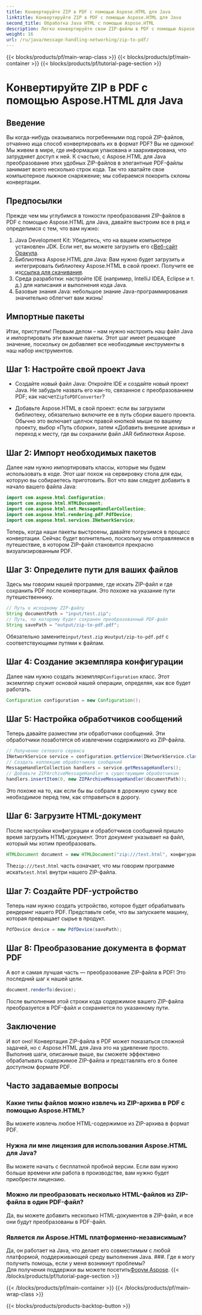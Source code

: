 ```yaml
---
title: Конвертируйте ZIP в PDF с помощью Aspose.HTML для Java
linktitle: Конвертируйте ZIP в PDF с помощью Aspose.HTML для Java
second_title: Обработка Java HTML с помощью Aspose.HTML
description: Легко конвертируйте свои ZIP-файлы в PDF с помощью Aspose.HTML для Java, следуя этому пошаговому руководству.
weight: 16
url: /ru/java/message-handling-networking/zip-to-pdf/
---
```


{{< blocks/products/pf/main-wrap-class >}}
{{< blocks/products/pf/main-container >}}
{{< blocks/products/pf/tutorial-page-section >}}

# Конвертируйте ZIP в PDF с помощью Aspose.HTML для Java

## Введение
Вы когда-нибудь оказывались погребенными под горой ZIP-файлов, отчаянно ища способ конвертировать их в формат PDF? Вы не одиноки! Мы живем в мире, где информация упакована и заархивирована, что затрудняет доступ к ней. К счастью, с Aspose.HTML для Java преобразование этих удобных ZIP-файлов в элегантные PDF-файлы занимает всего несколько строк кода. Так что хватайте свое компьютерное лыжное снаряжение; мы собираемся покорить склоны конвертации.
## Предпосылки
Прежде чем мы углубимся в тонкости преобразования ZIP-файлов в PDF с помощью Aspose.HTML для Java, давайте выстроим все в ряд и определимся с тем, что вам нужно:
1.  Java Development Kit: Убедитесь, что на вашем компьютере установлен JDK. Если нет, вы можете загрузить его с[Веб-сайт Оракула](https://www.oracle.com/java/technologies/javase-jdk11-downloads.html).
2.  Библиотека Aspose.HTML для Java: Вам нужно будет загрузить и интегрировать библиотеку Aspose.HTML в свой проект. Получите ее из[ссылка для скачивания](https://releases.aspose.com/html/java/).
3. Среда разработки: настройте IDE (например, IntelliJ IDEA, Eclipse и т. д.) для написания и выполнения кода Java.
4. Базовые знания Java: небольшое знание Java-программирования значительно облегчит вам жизнь!
## Импортные пакеты
Итак, приступим! Первым делом – нам нужно настроить наш файл Java и импортировать эти важные пакеты. Этот шаг имеет решающее значение, поскольку он добавляет все необходимые инструменты в наш набор инструментов. 
## Шаг 1: Настройте свой проект Java
- Создайте новый файл Java: Откройте IDE и создайте новый проект Java. Не забудьте назвать его как-то, связанное с преобразованием PDF; как насчет`ZipToPDFConverter`?
  
- Добавьте Aspose.HTML в свой проект: если вы загрузили библиотеку, обязательно включите ее в путь сборки вашего проекта. Обычно это включает щелчок правой кнопкой мыши по вашему проекту, выбор «Путь сборки», затем «Добавить внешние архивы» и переход к месту, где вы сохранили файл JAR библиотеки Aspose.
## Шаг 2: Импорт необходимых пакетов
Далее нам нужно импортировать классы, которые мы будем использовать в коде. Этот шаг похож на сервировку стола для еды, которую вы собираетесь приготовить. Вот что вам следует добавить в начало вашего файла Java:
```java
import com.aspose.html.Configuration;
import com.aspose.html.HTMLDocument;
import com.aspose.html.net.MessageHandlerCollection;
import com.aspose.html.rendering.pdf.PdfDevice;
import com.aspose.html.services.INetworkService;
```
Теперь, когда наши пакеты выстроены, давайте погрузимся в процесс конвертации. Сейчас будет волнительно, поскольку мы отправляемся в путешествие, в котором ZIP-файл становится прекрасно визуализированным PDF. 
## Шаг 3: Определите пути для ваших файлов
Здесь мы говорим нашей программе, где искать ZIP-файл и где сохранить PDF после конвертации. Это похоже на указание пути путешественнику.
```java
// Путь к исходному ZIP-файлу
String documentPath = "input/test.zip";
// Путь, по которому будет сохранен преобразованный PDF-файл
String savePath = "output/zip-to-pdf.pdf";
```
 Обязательно замените`input/test.zip` и`output/zip-to-pdf.pdf` с соответствующими путями к файлам.
## Шаг 4: Создание экземпляра конфигурации
 Далее нам нужно создать экземпляр`Configuration` класс. Этот экземпляр служит основой нашей операции, определяя, как все будет работать.
```java
Configuration configuration = new Configuration();
```
## Шаг 5: Настройка обработчиков сообщений
Теперь давайте разместим эти обработчики сообщений. Эти обработчики позаботятся об извлечении содержимого из ZIP-файла. 
```java
// Получение сетевого сервиса
INetworkService service = configuration.getService(INetworkService.class);
// Создать коллекцию обработчиков сообщений
MessageHandlerCollection handlers = service.getMessageHandlers();
// Добавьте ZIPArchiveMessageHandler к существующим обработчикам
handlers.insertItem(0, new ZIPArchiveMessageHandler(documentPath));
```
Это похоже на то, как если бы вы собрали в дорожную сумку все необходимое перед тем, как отправиться в дорогу.
## Шаг 6: Загрузите HTML-документ
После настройки конфигурации и обработчиков сообщений пришло время загрузить HTML-документ. Этот документ указывает на файл, который мы хотим преобразовать.
```java
HTMLDocument document = new HTMLDocument("zip:///test.html", конфигурация);
```
 The`zip:///test.html` часть означает, что мы говорим программе искать`test.html` внутри нашего ZIP-файла.
## Шаг 7: Создайте PDF-устройство
Теперь нам нужно создать устройство, которое будет обрабатывать рендеринг нашего PDF. Представьте себе, что вы запускаете машину, которая превращает сырье в продукт.
```java
PdfDevice device = new PdfDevice(savePath);
```
## Шаг 8: Преобразование документа в формат PDF
А вот и самая лучшая часть — преобразование ZIP-файла в PDF! Это последний шаг к нашей цели.
```java
document.renderTo(device);
```
После выполнения этой строки кода содержимое вашего ZIP-файла преобразуется в PDF-файл и сохраняется по указанному пути.
## Заключение
И вот оно! Конвертация ZIP-файла в PDF может показаться сложной задачей, но с Aspose.HTML для Java это на удивление просто. Выполнив шаги, описанные выше, вы сможете эффективно обрабатывать содержимое ZIP-файла и представлять его в более доступном формате PDF.
## Часто задаваемые вопросы
### Какие типы файлов можно извлечь из ZIP-архива в PDF с помощью Aspose.HTML?  
Вы можете извлечь любое HTML-содержимое из ZIP-архива в формат PDF.
### Нужна ли мне лицензия для использования Aspose.HTML для Java?  
Вы можете начать с бесплатной пробной версии. Если вам нужно больше времени или работа в производстве, вам нужно будет приобрести лицензию.
### Можно ли преобразовать несколько HTML-файлов из ZIP-файла в один PDF-файл?  
Да, вы можете добавить несколько HTML-документов в ZIP-файл, и все они будут преобразованы в PDF-файл.
### Является ли Aspose.HTML платформенно-независимым?  
Да, он работает на Java, что делает его совместимым с любой платформой, поддерживающей среду выполнения Java.
###. Где я могу получить помощь, если у меня возникнут проблемы?  
 Для получения поддержки вы можете посетить[Форум Aspose](https://forum.aspose.com/c/html/29).
{{< /blocks/products/pf/tutorial-page-section >}}

{{< /blocks/products/pf/main-container >}}
{{< /blocks/products/pf/main-wrap-class >}}

{{< blocks/products/products-backtop-button >}}
